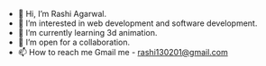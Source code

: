 - 👋 Hi, I’m Rashi Agarwal.
- 👀 I’m interested in web development and software development.
- 🌱 I’m currently learning 3d animation.
- 💞️ I’m open for a collaboration.
- 📫 How to reach me Gmail me - rashi130201@gmail.com

<!---
rashi1302/rashi1302 is a ✨ special ✨ repository because its `README.md` (this file) appears on your GitHub profile.
You can click the Preview link to take a look at your changes.
--->
